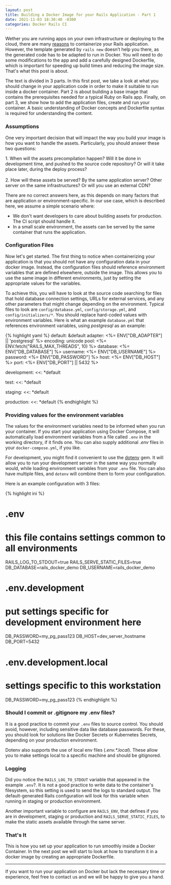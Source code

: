 ```yaml
---
layout: post
title: Building a Docker Image for your Rails Application - Part 1
date: 2021-11-03 18:30:40 -0300
categories: Docker Rails CI
---
```


Wether you are running apps on your own infrastructure or deploying to the cloud, there are many [reasons](https://www.docker.com/why-docker) to containerize your Rails application. However, the template generated by `rails new` doesn’t help you there, as the generated code has to be adapted to run in Docker. You will need to do some modifications to the app and add a carefully designed Dockerfile, which is important for speeding up build times and reducing the image size. That's what this post is about.

The text is divided in 3 parts. In this first post, we take a look at what you should change in your application code in order to make it suitable to run inside a docker container. Part 2 is about building a base image that contains the prerequisites needed for a typical Ruby on Rails app. Finally, on part 3, we show how to add the application files, create and run your container. A basic understanding of Docker concepts and Dockerfile syntax is required for understanding the content.

### Assumptions

One very important decision that will impact the way you build your image is how you want to handle the assets. Particularly, you should answer these two questions:

<div class="message">
1. When will the assets precompilation happen? Will it be done in development time, and pushed to the source code repository? Or will it take place later, during the deploy process?<br><br>
2. How will these assets be served? By the same application server? Other server on the same infrastructures? Or will you use an external CDN?
</div>

There are no correct answers here, as this depends on many factors that are application or environment-specific. In our use case, which is described here, we assume a simple scenario where:
- We don't want developers to care about building assets for production. The CI script should handle it.
- In a small scale environment, the assets can be served by the same container that runs the application.

<!-- configs -->

### Configuration Files
Now let's get started. The first thing to notice when containerizing your application is that you should not have any configuration data in your docker image. Instead, the configuration files should reference environment variables that are defined elsewhere, outside the image. This allows you to use the same image in different environments, just by setting the appropriate values for the variables.

To achieve this, you will have to look at the source code searching for files that hold database connection settings, URLs for external services, and any other parameters that might change depending on the environment. Typical files to look are `config/database.yml`, `config/storage.yml`, and `config/initializers/*`. You should replace hard-coded values with environment variables. Here is what an example `database.yml` that references environment variables, using *postgresql* as an example:

{% highlight yaml %}
default: &default
  adapter: <%= ENV["DB_ADAPTER"] || 'postgresql' %>
  encoding: unicode
  pool: <%= ENV.fetch("RAILS_MAX_THREADS", 10) %>
  database: <%= ENV["DB_DATABASE"] %>
  username: <%= ENV["DB_USERNAME"] %>
  password: <%= ENV["DB_PASSWORD"] %>
  host: <%= ENV["DB_HOST"] %>
  port: <%= ENV["DB_PORT"] || 5432 %>

development:
  <<: *default

test:
  <<: *default

staging:
  <<: *default

production:
  <<: *default
{% endhighlight %}

### Providing values for the environment variables

The values for the environment variables need to be informed when you run your container. If you start your application using Docker Compose, it will automatically load environment variables from a file called `.env` in the working directory, if it finds one. You can also supply additional *.env* files in your `docker-compose.yml`, if you like.

For development, you might find it convenient to use the [dotenv](https://github.com/bkeepers/dotenv) gem. It will allow you to run your development server in the same way you normally would, while loading environment variables from your `.env` file. You can also have multiple files, and `dotenv` will combine them to form your configuration.

Here is an example configuration with 3 files:

{% highlight ini %}
# .env
# this file contains settings common to all environments
RAILS_LOG_TO_STDOUT=true
RAILS_SERVE_STATIC_FILES=true
DB_DATABASE=rails_docker_demo
DB_USERNAME=rails_docker_demo

# .env.development
# put settings specific for development environment here
DB_PASSWORD=my_pg_pass123
DB_HOST=dev_server_hostname
DB_PORT=5432

# .env.development.local
# settings specific to this workstation
DB_PASSWORD=my_pg_pass123
{% endhighlight %}

### Should I commit or .gitignore my .env files?

It is a good practice to commit your `.env` files to source control. You should avoid, however, including sensitive data like database passwords. For these, you should look for solutions like Docker Secrets or Kubernetes Secrets, depending on your production environment.

Dotenv also supports the use of local env files (*.env.\*.local*). These allow you to make settings local to a specific machine and should be gitignored.


### Logging

Did you notice the `RAILS_LOG_TO_STDOUT` variable that appeared in the example `.env`?. It is not a good practice to write data to the container's filesystem, so this setting is used to send the logs to standard output. The default-generated Rails configuration will look for this variable when running in staging or production environment.

Another important variable to configure are `RAILS_ENV`, that defines if you are in development, staging or production and `RAILS_SERVE_STATIC_FILES`, to make the static assets available through the same server.

### That's It
This is how you set up your application to run smoothly inside a Docker Container.
In the next post we will start to look at how to transform it in a docker image by creating an appropriate Dockerfile.

---

<div class="message">
If you want to run your application on Docker but lack the necessary time or experience, feel free to contact us and we will be happy to give you a hand.
</div>

